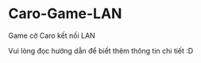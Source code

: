 # Caro-Game-LAN
Game cờ Caro kết nối LAN

Vui lòng đọc hướng dẫn để biết thêm thông tin chi tiết :D
